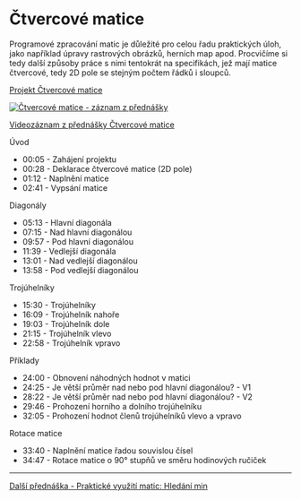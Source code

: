 # Čtvercové matice

Programové zpracování matic je důležité pro celou řadu praktických úloh, jako například úpravy rastrových obrázků, herních map apod. Procvičíme si tedy další způsoby práce s nimi tentokrát na specifikách, jež mají matice čtvercové, tedy 2D pole se stejným počtem řádků i sloupců.

[Projekt Čtvercové matice](https://github.com/PetrVobornik/prednasky/tree/master/ZakladyCs/04-CtvercoveMatice/CtvercoveMatice)

[![Čtvercové matice - záznam z přednášky](https://img.youtube.com/vi/2MRy5OK4PZg/0.jpg)](https://youtu.be/2MRy5OK4PZg)

[Videozáznam z přednášky Čtvercové matice](https://youtu.be/2MRy5OK4PZg)

Úvod
* 00:05 - Zahájení projektu
* 00:28 - Deklarace čtvercové matice (2D pole)
* 01:12 - Naplnění matice
* 02:41 - Vypsání matice

Diagonály
* 05:13 - Hlavní diagonála
* 07:15 - Nad hlavní diagonálou
* 09:57 - Pod hlavní diagonálou
* 11:39 - Vedlejší diagonála
* 13:01 - Nad vedlejší diagonálou
* 13:58 - Pod vedlejší diagonálou

Trojúhelníky
* 15:30 - Trojúhelníky
* 16:09 - Trojúhelník nahoře
* 19:03 - Trojúhelník dole
* 21:15 - Trojúhelník vlevo
* 22:58 - Trojúhelník vpravo

Příklady
* 24:00 - Obnovení náhodných hodnot v matici
* 24:25 - Je větší průměr nad nebo pod hlavní diagonálou? - V1
* 28:22 - Je větší průměr nad nebo pod hlavní diagonálou? - V2
* 29:46 - Prohození horního a dolního trojúhelníku
* 32:05 - Prohození hodnot členů trojúhelníků vlevo a vpravo

Rotace matice
* 33:40 - Naplnění matice řadou souvislou čísel
* 34:47 - Rotace matice o 90° stupňů ve směru hodinových ručiček

---

[Další přednáška - Praktické využití matic: Hledání min](https://github.com/PetrVobornik/prednasky/tree/master/ZakladyCs/05-HledaniMin)
